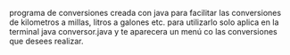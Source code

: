 programa de conversiones creada con java para facilitar las 
conversiones de kilometros a millas, litros a galones etc.
para utilizarlo solo aplica en la terminal java conversor.java y 
te aparecera un menú co las conversiones que desees realizar.